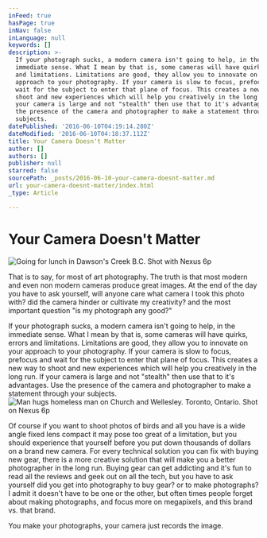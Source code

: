```yaml
---
inFeed: true
hasPage: true
inNav: false
inLanguage: null
keywords: []
description: >-
  If your photograph sucks, a modern camera isn't going to help, in the
  immediate sense. What I mean by that is, some cameras will have quirks, errors
  and limitations. Limitations are good, they allow you to innovate on your
  approach to your photography. If your camera is slow to focus, prefocus and
  wait for the subject to enter that plane of focus. This creates a new way to
  shoot and new experiences which will help you creatively in the long run. If
  your camera is large and not "stealth" then use that to it's advantages. Use
  the presence of the camera and photographer to make a statement through your
  subjects. 
datePublished: '2016-06-10T04:19:14.280Z'
dateModified: '2016-06-10T04:18:37.112Z'
title: Your Camera Doesn't Matter
author: []
authors: []
publisher: null
starred: false
sourcePath: _posts/2016-06-10-your-camera-doesnt-matter.md
url: your-camera-doesnt-matter/index.html
_type: Article

---
```

# Your Camera Doesn't Matter
![Going for lunch in Dawson's Creek B.C. Shot with Nexus 6p](https://the-grid-user-content.s3-us-west-2.amazonaws.com/d2377ea1-2d34-4831-969b-9807a5122a0a.jpg)

That is to say, for most of art photography. The truth is that most modern and even non modern cameras produce great images. At the end of the day you have to ask yourself, will anyone care what camera I took this photo with? did the camera hinder or cultivate my creativity? and the most important question "is my photograph any good?"

If your photograph sucks, a modern camera isn't going to help, in the immediate sense. What I mean by that is, some cameras will have quirks, errors and limitations. Limitations are good, they allow you to innovate on your approach to your photography. If your camera is slow to focus, prefocus and wait for the subject to enter that plane of focus. This creates a new way to shoot and new experiences which will help you creatively in the long run. If your camera is large and not "stealth" then use that to it's advantages. Use the presence of the camera and photographer to make a statement through your subjects. ![Man hugs homeless man on Church and Wellesley. Toronto, Ontario. Shot on Nexus 6p](https://the-grid-user-content.s3-us-west-2.amazonaws.com/b1a22cb1-8833-401a-a4f8-7c87e54868c5.jpg)

Of course if you want to shoot photos of birds and all you have is a wide angle fixed lens compact it may pose too great of a limitation, but you should experience that yourself before you put down thousands of dollars on a brand new camera. For every technical solution you can fix with buying new gear, there is a more creative solution that will make you a better photographer in the long run. Buying gear can get addicting and it's fun to read all the reviews and geek out on all the tech, but you have to ask yourself did you get into photography to buy gear? or to make photographs? I admit it doesn't have to be one or the other, but often times people forget about making photographs, and focus more on megapixels, and this brand vs. that brand.

You make your photographs, your camera just records the image.